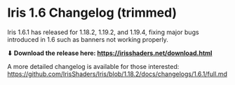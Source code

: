 # Iris 1.6 Changelog (trimmed)

Iris 1.6.1 has released for 1.18.2, 1.19.2, and 1.19.4, fixing major bugs introduced in 1.6 such as banners not working properly.

**⬇ Download the release here: https://irisshaders.net/download.html**

A more detailed changelog is available for those interested: <https://github.com/IrisShaders/Iris/blob/1.18.2/docs/changelogs/1.6.1/full.md>
